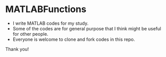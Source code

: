 # MATLABFunctions

- I write MATLAB codes for my study.
- Some of the codes are for general purpose that I think might be useful for other people.
- Everyone is welcome to clone and fork codes in this repo.

Thank you!
